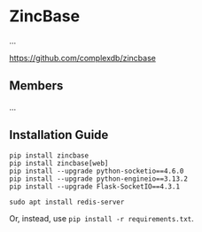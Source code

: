 # ZincBase

...

https://github.com/complexdb/zincbase


## Members

...

## Installation Guide

```
pip install zincbase
pip install zincbase[web]
pip install --upgrade python-socketio==4.6.0
pip install --upgrade python-engineio==3.13.2
pip install --upgrade Flask-SocketIO==4.3.1

sudo apt install redis-server
```

Or, instead, use ```pip install -r requirements.txt```.
